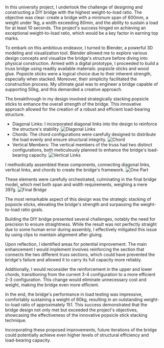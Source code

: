 In this university project, I undertook the challenge of designing and constructing a DIY bridge with the highest weight-to-load ratio. The objective was clear: create a bridge with a minimum span of 600mm, a weight under 1kg, a width exceeding 80mm, and the ability to sustain a load for at least 10 seconds. The project's success hinged on achieving an exceptional weight-to-load ratio, which would be a key factor in earning top marks.

To embark on this ambitious endeavor, I turned to Blender, a powerful 3D modeling and visualization tool. Blender allowed me to explore various design concepts and visualize the bridge's structure before diving into physical construction. Armed with a digital prototype, I proceeded to build a truss bridge using readily available materials: popsicle sticks and wood glue. Popsicle sticks were a logical choice due to their inherent strength, especially when stacked. Moreover, their simplicity facilitated the construction process. My ultimate goal was to engineer a bridge capable of supporting 50kg, and this demanded a creative approach.

The breakthrough in my design involved strategically stacking popsicle sticks to enhance the overall strength of the bridge. This innovative approach allowed for the creation of a robust and efficient load-bearing structure.

- Diagonal Links: I incorporated diagonal links into the design to reinforce the structure's stability.
  ![Diagonal Links](Bridge1.webp "Diagonal Links")
- Chords: The chord configurations were carefully designed to distribute the load evenly and ensure structural integrity.
  ![Chord](Bridge2.webp "Chord")
- Vertical Members: The vertical members of the truss had two distinct configurations, both meticulously planned to enhance the bridge's load-bearing capacity.
  ![Vertical Links](Bridge3.webp "Vertical Links")

I methodically assembled these components, connecting diagonal links, vertical links, and chords to create the bridge's framework.
![One Part](Bridge4.webp "One Part")

These elements were carefully orchestrated, culminating in the final bridge model, which met both span and width requirements, weighing a mere 397g.
![Final Bridge](Bridge5.webp "Final Bridge")

The most remarkable aspect of this design was the strategic stacking of popsicle sticks, elevating the bridge's strength and surpassing the weight-to-load ratio goals.

Building the DIY bridge presented several challenges, notably the need for precision to ensure straightness. While the result was not perfectly straight due to some human error during assembly, I effectively mitigated this issue by using clips to maintain alignment after gluing.

Upon reflection, I identified areas for potential improvement. The main enhancement I would implement involves reinforcing the section that connects the two different truss sections, which could have prevented the bridge's failure and allowed it to carry its full capacity more reliably.

Additionally, I would reconsider the reinforcement in the upper and lower chords, transitioning from the current 3-4 configuration to a more efficient 2-3 configuration. This change would eliminate unnecessary cost and weight, making the bridge even more efficient.

In the end, the bridge's performance in load testing was impressive, comfortably sustaining a weight of 60kg, resulting in an outstanding weight-to-load ratio of approximately 151. This success demonstrated that the bridge design not only met but exceeded the project's objectives, showcasing the effectiveness of the innovative popsicle stick stacking technique.

Incorporating these proposed improvements, future iterations of the bridge could potentially achieve even higher levels of structural efficiency and load-bearing capacity.